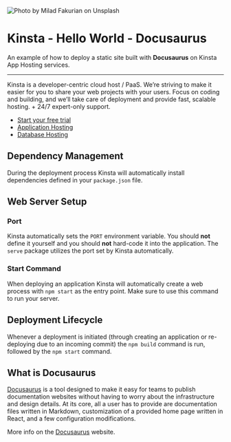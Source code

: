 ![Photo by Milad Fakurian on Unsplash](https://user-images.githubusercontent.com/2342458/197758905-c9019919-e9fa-4001-8561-089c794dfd83.png)
# Kinsta - Hello World - Docusaurus 

An example of how to deploy a static site built with **Docusaurus** on Kinsta App Hosting services.

---
Kinsta is a developer-centric cloud host / PaaS. We’re striving to make it easier for you to share your web projects with your users. Focus on coding and building, and we’ll take care of deployment and provide fast, scalable hosting. + 24/7 expert-only support.

- [Start your free trial](https://kinsta.com/signup/?product_type=app-db)
- [Application Hosting](https://kinsta.com/application-hosting)
- [Database Hosting](https://kinsta.com/database-hosting)

## Dependency Management

During the deployment process Kinsta will automatically install dependencies defined in your `package.json` file.

## Web Server Setup

### Port

Kinsta automatically sets the `PORT` environment variable. You should **not** define it yourself and you should 
**not** hard-code it into the application. The `serve` package utilizes the port set by Kinsta automatically.

### Start Command

When deploying an application Kinsta will automatically create a web process with `npm start` as the entry point. Make sure to use this command to run your server.

## Deployment Lifecycle

Whenever a deployment is initiated (through creating an application or re-deploying due to an incoming commit) the `npm build` command is run, followed by the `npm start` command.

## What is Docusaurus
[Docusaurus](https://docusaurus.io/) is a tool designed to make it easy for teams to publish documentation websites without having to worry about the infrastructure and design details. At its core, all a user has to provide are documentation files written in Markdown, customization of a provided home page written in React, and a few configuration modifications.

More info on the [Docusaurus](https://docusaurus.io/) website.
